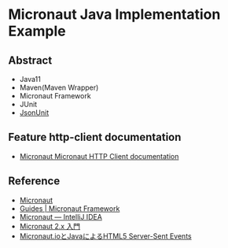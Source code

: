 # Micronaut Java Implementation Example

## Abstract

- Java11
- Maven(Maven Wrapper)
- Micronaut Framework
- JUnit
- [JsonUnit](https://github.com/lukas-krecan/JsonUnit)

## Feature http-client documentation

- [Micronaut Micronaut HTTP Client documentation](https://docs.micronaut.io/latest/guide/index.html#httpClient)


## Reference

- [Micronaut](https://micronaut.io/)
- [Guides | Micronaut Framework](https://guides.micronaut.io/)
- [Micronaut — IntelliJ IDEA](https://pleiades.io/help/idea/micronaut.html)
- [Micronaut 2.x 入門](https://qiita.com/akkiyyy0114/items/27d74671763bedf76ffe)
- [Micronaut.ioとJavaによるHTML5 Server-Sent Events](https://blogs.oracle.com/otnjp/html5-server-sent-events-with-micronautio-and-java-ja)